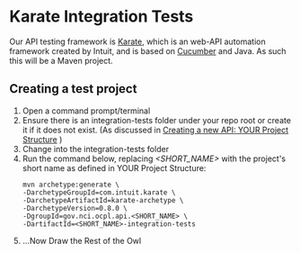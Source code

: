 # Karate Integration Tests

Our API testing framework is [Karate](https://en.wikipedia.org/wiki/Karate_(software)), which is an web-API automation framework created by Intuit, and is based on [Cucumber](https://en.wikipedia.org/wiki/Cucumber_(software)) and Java. As such this will be a Maven project.

## Creating a test project
1. Open a command prompt/terminal
1. Ensure there is an integration-tests folder under your repo root or create it if it does not exist. (As discussed in [Creating a new API: YOUR Project Structure](creating-api.md#YOUR-Project-Structure) )
1. Change into the integration-tests folder
1. Run the command below, replacing *\<SHORT_NAME\>* with the project's short name as defined in YOUR Project Structure:
    ```
    mvn archetype:generate \
    -DarchetypeGroupId=com.intuit.karate \
    -DarchetypeArtifactId=karate-archetype \
    -DarchetypeVersion=0.8.0 \
    -DgroupId=gov.nci.ocpl.api.<SHORT_NAME> \
    -DartifactId=<SHORT_NAME>-integration-tests
    ```
1. ...Now Draw the Rest of the Owl

